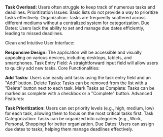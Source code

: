 **Task Overload:** Users often struggle to keep track of numerous tasks and deadlines.
Prioritization Issues: Basic lists do not provide a way to prioritize tasks effectively.
Organization: Tasks are frequently scattered across different mediums without a centralized system for categorization.
Due Dates: Users lack the ability to set and manage due dates efficiently, leading to missed deadlines.


Clean and Intuitive User Interface:

**Responsive Design:** The application will be accessible and visually appealing on various devices, including desktops, tablets, and smartphones.
Task Entry Field: A straightforward input field will allow users to quickly add new tasks.
Core Functionalities:

**Add Tasks:** Users can easily add tasks using the task entry field and an "Add" button.
Delete Tasks: Tasks can be removed from the list with a "Delete" button next to each task.
Mark Tasks as Complete: Tasks can be marked as complete with a checkbox or a "Complete" button.
Advanced Features:

**Task Prioritization:** Users can set priority levels (e.g., high, medium, low) for each task, allowing them to focus on the most critical tasks first.
Task Categorization: Tasks can be organized into categories (e.g., Work, Personal, Shopping) for better organization.
Due Dates: Users can assign due dates to tasks, helping them manage deadlines effectively.
